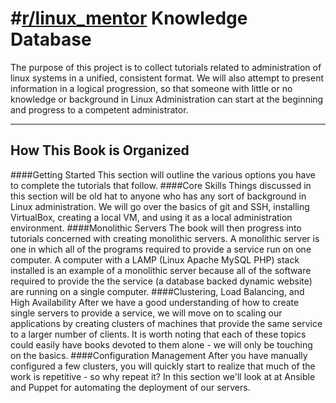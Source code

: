 #[r/linux_mentor](http://reddit.com/r/linux_mentor) Knowledge Database
===================
The purpose of this project is to collect tutorials related to administration of linux systems in a unified, consistent format. We will also attempt to present information in a logical progression, so that someone with little or no knowledge or background in Linux Administration can start at the beginning and progress to a competent administrator.

----------
How This Book is Organized
-------------
####Getting Started
This section will outline the various options you have to complete the tutorials that follow.
####Core Skills
Things discussed in this section will be old hat to anyone who has any sort of background in Linux administration. We will go over the basics of git and SSH, installing VirtualBox, creating a local VM, and using it as a local administration environment.
####Monolithic Servers
The book will then progress into tutorials concerned with creating monolithic servers. A monolithic server is one in which all of the programs required to provide a service run on one computer. A computer with a LAMP (Linux Apache MySQL PHP) stack installed is an example of a monolithic server because all of the software required to provide the the service (a database backed dynamic website) are running on a single computer.
####Clustering, Load Balancing, and High Availability
After we have a good understanding of how to create single servers to provide a service, we will move on to scaling our applications by creating clusters of machines that provide the same service to a larger number of clients. It is worth noting that each of these topics could easily have books devoted to them alone - we will only be touching on the basics.
####Configuration Management
After you have manually configured a few clusters, you will quickly start to realize that much of the work is repetitive - so why repeat it? In this section we'll look at at Ansible and Puppet for automating the deployment of our servers.


